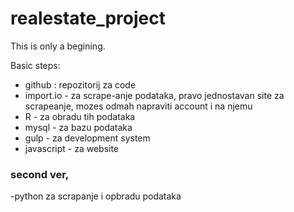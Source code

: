 # realestate_project

This is only a begining. 

Basic steps:

- github : repozitorij za code
- import.io - za scrape-anje podataka, pravo jednostavan site za scrapeanje, mozes odmah napraviti account i na njemu
- R - za obradu tih podataka
- mysql - za bazu podataka
- gulp - za development system
- javascript - za website


### second ver,
-python za scrapanje i opbradu podataka